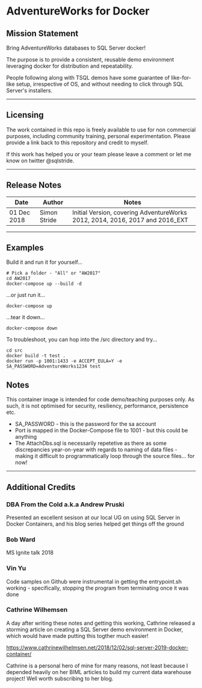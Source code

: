 # AdventureWorks for Docker

## Mission Statement

Bring AdventureWorks databases to SQL Server docker!

The purpose is to provide a consistent, reusable demo environment leveraging docker for distribution and repeatability.

People following along with TSQL demos have some guarantee of like-for-like setup, irrespective of OS, and without needing to click through SQL Server's installers.

---

## Licensing

The work contained in this repo is freely available to use for non commercial purposes, including community training, personal experimentation. Please provide a link back to this repository and credit to myself.

If this work has helped you or your team please leave a comment or let me know on twitter @sqlstride.

---

## Release Notes

Date | Author | Notes
--|--|--
01 Dec 2018 | Simon Stride | Initial Version, covering AdventureWorks 2012, 2014, 2016, 2017 and 2016_EXT


---

## Examples

Build it and run it for yourself...

    # Pick a folder - "All" or "AW2017"
    cd AW2017
    docker-compose up --build -d

...or just run it...

    docker-compose up

...tear it down...

    docker-compose down

To troubleshoot, you can hop into the /src directory and try...

    cd src
    docker build -t test .
    docker run -p 1001:1433 -e ACCEPT_EULA=Y -e SA_PASSWORD=AdventureWorks1234 test

## Notes

This container image is intended for code demo/teaching purposes only. As such, it is not optimised for security, resiliency, performance, persistence etc.

* SA_PASSWORD - this is the password for the sa account
* Port is mapped in the Docker-Compose file to 1001 - but this could be anything
* The AttachDbs.sql is necessarily repetetive as there as some discrepancies year-on-year with regards to naming of data files - making it difficult to programmatically loop through the source files... for now!

---

## Additional Credits

### DBA From the Cold a.k.a Andrew Pruski
Presented an excellent sesison at our local UG on using SQL Server in Docker Containers, and his blog series helped get things off the ground

### Bob Ward
MS Ignite talk 2018

### Vin Yu
Code samples on Github were instrumental in getting the entrypoint.sh working - specifically, stopping the program from terminating once it was done

### Cathrine Wilhemsen
A day after writing these notes and getting this working, Cathrine released a storming article on creating a SQL Server demo environment in Docker, which would have made putting this togther much easier!

https://www.cathrinewilhelmsen.net/2018/12/02/sql-server-2019-docker-container/

Cathrine is a personal hero of mine for many reasons, not least because I depended heavily on her BIML articles to build my current data warehouse project! Well worth subscribing to her blog.
